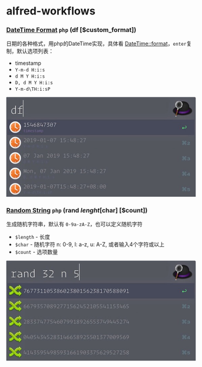 # alfred-workflows

### [DateTime Format](./alfred-datetime-format) `php` (df [$custom_format])

日期的各种格式，用php的DateTime实现，具体看 [DateTime::format](https://secure.php.net/manual/en/datetime.format.php)，`enter`复制，默认选项列表：

- timestamp
- `Y-m-d H:i:s`
- `d M Y H:i:s`
- `D, d M Y H:i:s`
- `Y-m-d\TH:i:sP`

![](./images/datetime-format.jpg)

### [Random String](./alfred-random-string) `php` (rand $lenght [$char] [$count])

生成随机字符串，默认有 `0-9a-zA-Z`，也可以定义随机字符

- `$length` - 长度
- `$char` - 随机字符 n: 0-9, l: a-z, u: A-Z, 或者输入4个字符或以上
- `$count` - 选项数量

![](./images/random-string.jpg)
